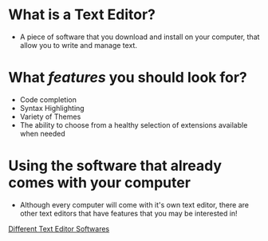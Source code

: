 # What is a Text Editor?
* A piece of software that you download and install on your computer, that allow you to write and manage text.

# What *features* you should look for?
* Code completion
* Syntax Highlighting
* Variety of Themes
* The ability to choose from a healthy selection of extensions available when needed

# Using the software that already comes with your computer
* Although every computer will come with it's own text editor, there are other text editors that have features that you may be interested in!

[Different Text Editor Softwares](https://codefellows.github.io/code-102-guide/curriculum/class-02/Choosing-A-Text-Editor--The-Older-Coder.pdf)

